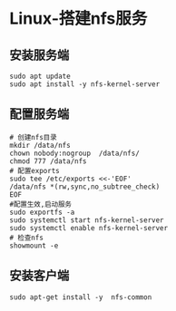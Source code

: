 # Linux-搭建nfs服务

## 安装服务端
```
sudo apt update
sudo apt install -y nfs-kernel-server
```

## 配置服务端

``` 
# 创建nfs目录
mkdir /data/nfs
chown nobody:nogroup  /data/nfs/
chmod 777 /data/nfs
# 配置exports
sudo tee /etc/exports <<-'EOF'
/data/nfs *(rw,sync,no_subtree_check)
EOF
#配置生效,启动服务
sudo exportfs -a
sudo systemctl start nfs-kernel-server
sudo systemctl enable nfs-kernel-server
# 检查nfs
showmount -e 
```





## 安装客户端
```
sudo apt-get install -y  nfs-common
```